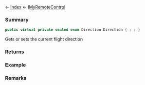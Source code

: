 ← [Index](Api-Index) ← [IMyRemoteControl](Sandbox.ModAPI.Ingame.IMyRemoteControl)

### Summary

```csharp
public virtual private sealed enum Direction Direction { ; ; }
```

Gets or sets the current flight direction

### Returns

### Example

### Remarks

